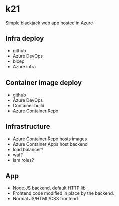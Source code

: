 # k21
Simple blackjack web app hosted in Azure

## Infra deploy
- github
- Azure DevOps
- bicep
- Azure infra

## Container image deploy
- github
- Azure DevOps
- Container build
- Azure Container Repo

## Infrastructure
- Azure Container Repo hosts images
- Azure Container Apps host backend
- load balancer?
- waf?
- iam roles?

## App
- Node.JS backend, default HTTP lib
- Frontend code modified in place by the backend.
- Normal JS/HTML/CSS frontend
